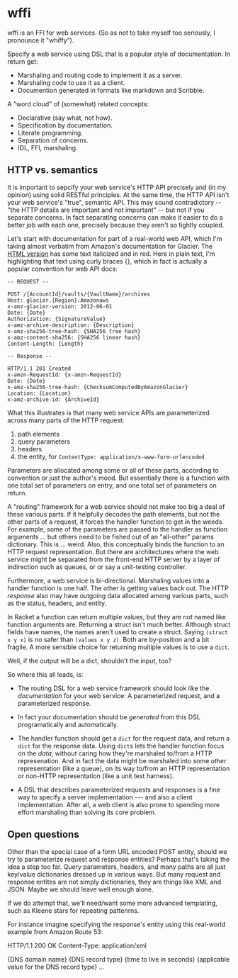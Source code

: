 wffi
=====

wffi is an FFI for web services. (So as not to take myself too
seriously, I pronounce it "whiffy").

Specify a web service using DSL that is a popular style of
documentation. In return get:

- Marshaling and routing code to implement it as a server.
- Marshaling code to use it as a client.
- Documention generated in formats like markdown and Scribble.

A "word cloud" of (somewhat) related concepts:

- Declarative (say what, not how).
- Specification by documentation.
- Literate programming.
- Separation of concerns.
- IDL, FFI, marshaling.

HTTP vs. semantics
------------------

It is important to sepcify your web service's HTTP API precisely and
(in my opinion) using solid RESTful principles. At the same time, the
HTTP API isn't your web service's "true", semantic API.  This may
sound contradictory -- "the HTTP details are important and not
important" -- but not if you separate concerns. In fact separating
concerns can make it easier to do a better job with each one,
precisely because they aren't so tightly coupled.

Let's start with documentation for part of a real-world web API, which
I'm taking almost verbatim from Amazon's documentation for Glacier.
The [HTML
version](http://docs.amazonwebservices.com/amazonglacier/latest/dev/api-archive-post.html)
has some text italicized and in red. Here in plain text, I'm
highlighting that text using curly braces {}, which in fact is
actually a popular convention for web API docs:

    -- REQUEST --

    POST /{AccountId}/vaults/{VaultName}/archives
    Host: glacier.{Region}.Amazonaws
    x-amz-glacier-version: 2012-06-01
    Date: {Date}
    Authorization: {SignatureValue}
    x-amz-archive-description: {Description}
    x-amz-sha256-tree-hash: {SHA256 tree hash}
    x-amz-content-sha256: {SHA256 linear hash}
    Content-Length: {Length}

    -- Response --

    HTTP/1.1 201 Created
    x-amzn-RequestId: {x-amzn-RequestId}
    Date: {Date}
    x-amz-sha256-tree-hash: {ChecksumComputedByAmazonGlacier}
    Location: {Location}
    x-amz-archive-id: {ArchiveId}

What this illustrates is that many web service APIs are parameterized
across many parts of the HTTP request:

1. path elements
2. query parameters
3. headers
4. the entity, for `ContentType: application/x-www-form-urlencoded`

Parameters are allocated among some or all of these parts, according
to convention or just the author's mood.  But essentially there is a
function with one total set of parameters on entry, and one total set
of parameters on return.

A "routing" framework for a web service should not make too big a deal
of these various parts. If it helpfully decodes the path elements, but
not the other parts of a request, it forces the handler function to
get in the weeds.  For example, some of the parameters are passed to
the handler as function arguments ... but others need to be fished out
of an "all-other" params dictionary. This is ... weird. Also, this
conceptually binds the function to an HTTP request representation. But
there are architectures where the web service might be separated from
the front-end HTTP server by a layer of indirection such as queues, or
or say a unit-testing controller.

Furthermore, a web service is bi-directional. Marshaling values into a
handler function is one half. The other is getting values back
out. The HTTP _response_ also may have outgoing data allocated among
various parts, such as the status, headers, and entity.

In Racket a function can return multiple values, but they are not
named like function arguments are. Returning a struct isn't much
better. Although struct fields have names, the names aren't used to
create a struct. Saying `(struct x y x)` is no safer than `(values x y
z)`. Both are by-position and a bit fragile. A more sensible choice
for returning multiple values is to use a `dict`.

Well, if the output will be a dict, shouldn't the input, too?

So where this all leads, is:

- The routing DSL for a web service framework should look like the
  _documentation_ for your web service: A parameterized request, and a
  parameterized response.

- In fact your documentation should be _generated_ from this DSL
  programatically and automatically.

- The handler function should get a `dict` for the request data, and
  return a `dict` for the response data. Using `dict`s lets the
  handler function focus on the _data_, without caring how they're
  marshaled to/from a HTTP represenation. And in fact the data might
  be marshaled into some _other_ representation (like a queue), on its
  way to/from an HTTP representation or non-HTTP representation (like
  a unit test harness).

- A DSL that describes parameterized requests and responses is a fine
  way to specify a server implementation --- and also a client
  implementation. After all, a web client is also prone to spending more effort marshaling than solving its core problem.


Open questions
--------------

Other than the special case of a form URL encoded POST entity, should
we try to parameterize request and response entities? Perhaps that's
taking the idea a step too far. Query parameters, headers, and many
paths are all just key/value dictionaries dressed up in various ways.
But many request and response entites are not simply dictionaries,
they are things like XML and JSON. Maybe we should leave well enough
alone.

If we do attempt that, we'll need/want some more advanced templating,
such as Kleene stars for repeating pattenrns.

For instance imagine specifying the response's entity using this
real-world example from Amazon Route 53:

HTTP/1.1 200 OK
Content-Type: application/xml
<?xml version="1.0" encoding="UTF-8"?>
<ListResourceRecordSetsResponse xmlns="https://route53.amazonaws.com/doc/2012-02-29/">
   <ResourceRecordSets>
      <ResourceRecordSet>
         <Name>{DNS domain name}</Name>
         <Type>{DNS record type}</Type>
         <TTL>{time to live in seconds}</TTL>
         <ResourceRecords>
            <ResourceRecord>
               <Value>{applicable value for the DNS record type}</Value>
            </ResourceRecord>
         </ResourceRecords>
      </ResourceRecordSet>
      ...
<ListResourceRecordSetsResponse>
